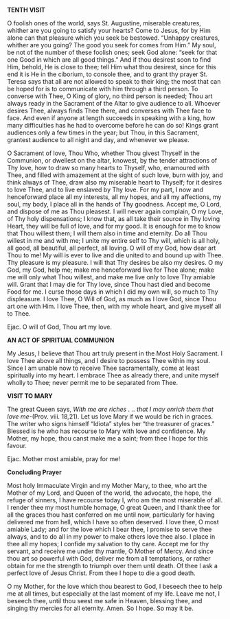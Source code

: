 
**TENTH VISIT**

O foolish ones of the world, says St. Augustine, miserable creatures, whither are you going to satisfy your hearts? Come to Jesus, for by Him alone can that pleasure which you seek be bestowed. “Unhappy creatures, whither are you going? The good you seek for comes from Him.” My soul, be not of the number of these foolish ones; seek God alone: “seek for that one Good in which are all good things.” And if thou desirest soon to find Him, behold, He is close to thee; tell Him what thou desirest, since for this end it is He in the ciborium, to console thee, and to grant thy prayer St. Teresa says that all are not allowed to speak to their king; the most that can be hoped for is to communicate with him through a third person. To converse with Thee, O King of glory, no third person is needed; Thou art always ready in the Sacrament of the Altar to give audience to all. Whoever desires Thee, always finds Thee there, and converses with Thee face to face. And even if anyone at length succeeds in speaking with a king, how many difficulties has he had to overcome before he can do so! Kings grant audiences only a few times in the year; but Thou, in this Sacrament, grantest audience to all night and day, and whenever we please.

O Sacrament of love, Thou Who, whether Thou givest Thyself in the Communion, or dwellest on the altar, knowest, by the tender attractions of Thy love, how to draw so many hearts to Thyself, who, enamoured with Thee, and filled with amazement at the sight of such love, burn with joy, and think always of Thee, draw also my miserable heart to Thyself; for it desires to love Thee, and to live enslaved by Thy love. For my part, I now and henceforward place all my interests, all my hopes, and all my affections, my soul, my body, I place all in the hands of Thy goodness. Accept me, O Lord, and dispose of me as Thou pleasest. I will never again complain, O my Love, of Thy holy dispensations; I know that, as all take their source in Thy loving Heart, they will be full of love, and for my good. It is enough for me to know that Thou willest them; I will them also in time and eternity. Do all Thou willest in me and with me; I unite my entire self to Thy will, which is all holy, all good, all beautiful, all perfect, all loving. O will of my God, how dear art Thou to me! My will is ever to live and die united to and bound up with Thee. Thy pleasure is my pleasure. I will that Thy desires be also my desires. O my God, my God, help me; make me henceforward live for Thee alone; make me will only what Thou willest, and make me live only to love Thy amiable will. Grant that I may die for Thy love, since Thou hast died and become Food for me. I curse those days in which I did my own will, so much to Thy displeasure. I love Thee, O Will of God, as much as I love God, since Thou art one with Him. I love Thee, then, with my whole heart, and give myself all to Thee.

Ejac. O will of God, Thou art my love.

**AN ACT OF SPIRITUAL COMMUNION**

My Jesus, I believe that Thou art truly present in the Most Holy Sacrament. I love Thee above all things, and I desire to possess Thee within my soul. Since I am unable now to receive Thee sacramentally, come at least spiritually into my heart. I embrace Thee as already there, and unite myself wholly to Thee; never permit me to be separated from Thee.

**VISIT TO MARY**

The great Queen says, _With me are riches . .. that I may enrich them that love me_-(Prov. viii. 18,21). Let us love Mary if we would be rich in graces. The writer who signs himself “Idiota” styles her “the treasurer of graces.” Blessed is he who has recourse to Mary with love and confidence. My Mother, my hope, thou canst make me a saint; from thee I hope for this favour.

Ejac. Mother most amiable, pray for me!

**Concluding Prayer**

Most holy Immaculate Virgin and my Mother Mary, to thee, who art the Mother of my Lord, and Queen of the world, the advocate, the hope, the refuge of sinners, I have recourse today I, who am the most miserable of all. I render thee my most humble homage, O great Queen, and I thank thee for all the graces thou hast conferred on me until now, particularly for having delivered me from hell, which I have so often deserved. I love thee, O most amiable Lady; and for the love which I bear thee, I promise to serve thee always, and to do all in my power to make others love thee also. I place in thee all my hopes; I confide my salvation to thy care. Accept me for thy servant, and receive me under thy mantle, O Mother of Mercy. And since thou art so powerful with God, deliver me from all temptations, or rather obtain for me the strength to triumph over them until death. Of thee I ask a perfect love of Jesus Christ. From thee I hope to die a good death.

O my Mother, for the love which thou bearest to God, I beseech thee to help me at all times, but especially at the last moment of my life. Leave me not, I beseech thee, until thou seest me safe in Heaven, blessing thee, and singing thy mercies for all eternity. Amen. So I hope. So may it be.

